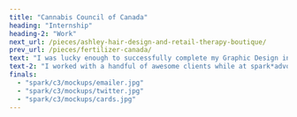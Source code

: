 ```yaml
---
title: "Cannabis Council of Canada"
heading: "Internship"
heading-2: "Work"
next_url: /pieces/ashley-hair-design-and-retail-therapy-boutique/
prev_url: /pieces/fertilizer-canada/
text: "I was lucky enough to successfully complete my Graphic Design internship at the wonderful public affairs communications and advertising agency, spark*advocacy. I was immediately drawn to spark*advocacy because of their core goals of wanting to design for change, sparking 'a conversation about creative with stopping power'. I completed my six week internship with the agency, and was asked to stay on for an extended 3-month contract afterwards... before COVID truly interfered. Adrian Jean is the Partner and Executive Creative Director of spark*advocacy, and personally taught me a great deal while I was on the team. Adrian guided my design skills in the right direction, having a helping hand in the projects I worked on. Other members of the team who I had the pleasure of being taught about the industry by include Perry Tsergas (Partner, President and CEO), Patricia Lacroix (Senior Graphic Designer), and Raquel Alves (Graphic Designer). I'm very grateful for the time I was able to spend with the spark*team, especially during a time of learning how to work as a team during the beginning phase of COVID-19."
text-2: "I worked with a handful of awesome clients while at spark*advocacy. One of these being the Cannabis Council of Canada (C3). George Smitherman had just stepped into his new role as President and CEO of the company. I designed an emailer to advertise a book launch of his, which he later Tweeted out (pictured below). C3 held a lobbying event in March on Parliament, which I was also fortunate enough to design some stationery for. The designs included promotional social media tent cards, and drink cards showing a cocktail recipe created by the company that was being served at the building. I attended this event in the Sir John A. Macdonald building with the spark*advocacy team, and was able to see my designs in person being enjoyed by those attending!"
finals:
  - "spark/c3/mockups/emailer.jpg"
  - "spark/c3/mockups/twitter.jpg"
  - "spark/c3/mockups/cards.jpg"
---
```

